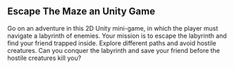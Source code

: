 ## Escape The Maze an Unity Game

Go on an adventure in this 2D Unity mini-game, in which the player must navigate a labyrinth of enemies. Your mission is to escape the labyrinth and find your friend trapped inside. Explore different paths and avoid hostile creatures. Can you conquer the labyrinth and save your friend before the hostile creatures kill you?
